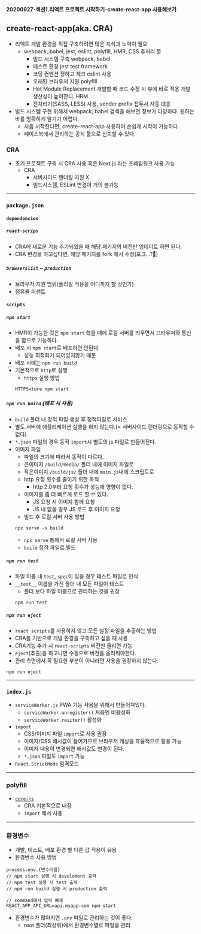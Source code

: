 **20200927-섹션1.리액트 프로젝트 시작하기-create-react-app 사용해보기**

## create-react-app(aka. CRA)
- 리액트 개발 환경을 직접 구축하려면 많은 지식과 노력이 필요
    - webpack, babel, jest, eslint, polyfill, HMR, CSS 후처리 등
      - 빌드 시스템 구축 webpack, babel
      - 테스트 환경 jest test framework
      - 코딩 컨벤션 정하고 체크 eslint 사용
      - 오래된 브라우저 지원 polyfill
      - Hot Module Replacement 개발할 때 코드 수정 시 뷰에 바로 적용 개발 생산성이 높이잔디. HRM
      - 전처리기(SASS, LESS) 사용, vender prefix 접두사 자동 대응
- 빌드 시스템 구현 위해서 webpack, babel 검색을 해보면 정보가 다양하다. 원하는 바를 명확하게 알기가 어렵다.
  - 처음 시작한다면, create-react-app 사용하여 손쉽게 시작이 가능하다.
  - 페이스북에서 관리하는 공식 툴으로 신뢰할 수 있다.

### CRA
- 초기 프로젝트 구축 시 CRA 사용 혹은 Next.js 라는 프레임워크 사용 가능
  - CRA
    - 서버사이드 랜더링 지원 X
    - 빌드시스템, ESLint 변경이 거의 불가능
---

### `package.json`
#### `dependencies` 
##### `react-scrips`
- CRA에 새로운 기능 추가되었을 때 해당 패키지의 버전만 업데이트 하면 된다.
- CRA 변경을 하고싶다면, 해당 패키지를 fork 해서 수정(포크...?🐷)
##### `browserslist` ~ `production`
- 브라우저 지원 범위(폴리필 적용을 어디까지 할 것인가)
- 점유율 퍼센트

#### `scripts`
##### `npm start` 
- HMR이 가능한 것은 `npm start` 했을 때에 로컬 서버를 띄우면서 브라우저와 통신을 함으로 가능하다.
- 배포 시 `npm start`로 배포하면 안된다.
  - 성능 최적화가 되어있지않기 때문
- 배포 시에는 `npm run build`
- 기본적으로 `http`로 실행
  - `https` 실행 방법
  ```
  HTTPS=ture npm start
  ```
##### `npm run build` (배포 시 사용)
- `build` 폴더 내 정적 파일 생성 후 정적파일로 서비스
- 별도 서버에 애플리케이션 실행을 하지 않는다.(= 서버사이드 랜더링으로 동작할 수 없다)
- `*.json` 파일의 경우 동적 `import`시 별도의 js 파일로 만들어진다.
- 이미지 파일
  - 파일의 크기에 따라서 동작이 다르다.
  - 큰이미지 `/build/media/` 폴더 내에 이미지 파일로
  - 작은이미지 `/build/js/` 폴더 내에 `main.js`내에 스크립트로
  - http 요청 횟수를 줄이기 위한 목적
    - http 2.0부터 요청 횟수가 성능에 영향이 없다.
  - 이미지를 좀 더 빠르게 로드 할 수 있다.
    - JS 요청 시 이미지 함께 요청
    - JS 내 없을 경우 JS 로드 후 이미지 요청 
  - 빌드 후 로컬 서버 사용 방법
  ```
  npx serve -s build
  ```
  - `npx serve` 통해서 로컬 서버 사용
  - `build` 정적 파일로 빌드
##### `npm run test`
- 파일 이름 내 `test`, `spec`이 있을 경우 테스트 파일로 인식
- `__test__` 이름을 가진 폴더 내 모든 파일이 테스트
  - 폴더 보다 파일 이름으로 관리하는 것을 권장
  ```
  npm run test
  ```
##### `npm run eject`
- `react scripts`를 사용하지 않고 모든 설정 파일을 추출하는 방법
- CRA를 기반으로 개발 환경을 구축하고 싶을 때 사용
- CRA기능 추가 시 `react-scripts` 버전만 올리면 가능 
- `eject`(추출)을 하고나면 수동으로 버전을 올려줘야한다.
- 관리 측면에서 꼭 필요한 부분이 아니라면 사용을 권장하지 않는다.
```
npm run eject
```
---  
### `index.js`
- `serviceWorker.js` PWA 기능 사용을 위해서 만들어져있다.
  - `serviceWorker.unregister()` 처음엔 비활성화
  - `serviceWorker.resiter()` 활성화
- `import`
  - CSS/이미지 파일 `import`로 사용 권장
  - 이미지/CSS 해시값이 들어가므로 브라우저 캐싱을 효율적으로 활용 가능
  - 이미지 내용이 변경되면 해시값도 변경이 된다.
  - `*.json` 파일도 `import` 가능
- `React.StrictMode` 엄격모드
---
### polyfill
- [`core-js`](https://github.com/zloirock/core-js)
  - CRA 기본적으로 내장
  - `import` 해서 사용
---
### 환경변수
- 개발, 테스트, 배포 환경 별 다른 값 적용이 유용
- 환경변수 사용 방법
```
process.env.{변수이름}
// npm start 실행 시 develoment 출력
// npm test 실행 시 test 출력
// npm run build 실행 시 production 출력

// command에서 입력 예제
REACT_APP_API_URL=api.myapp.com npm start
```
- 환경변수가 많아지면 `.env` 파일로 관리하는 것이 좋다.
  - root 폴더(최상위)에서 환경변수별로 파일을 관리